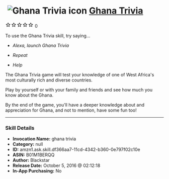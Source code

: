 # &nbsp;<img src="skill_icon" alt="Ghana Trivia icon" width="36"> [Ghana Trivia](http://alexa.amazon.com/#skills/amzn1.ask.skill.df366aa7-11cd-4342-b360-0e797f02c10e)
![0 stars](../../images/ic_star_border_black_18dp_1x.png)![0 stars](../../images/ic_star_border_black_18dp_1x.png)![0 stars](../../images/ic_star_border_black_18dp_1x.png)![0 stars](../../images/ic_star_border_black_18dp_1x.png)![0 stars](../../images/ic_star_border_black_18dp_1x.png) 0

To use the Ghana Trivia skill, try saying...

* *Alexa, launch Ghana Trivia*

* *Repeat*

* *Help*

The Ghana Trivia game will test your knowledge of one of West Africa's most culturally rich and diverse countries. 

Play by yourself or with your family and friends and see how much you know about the Ghana.

By the end of the game, you'll have a deeper knowledge about and appreciation for Ghana, and not to mention, have some fun too!

***

### Skill Details

* **Invocation Name:** ghana trivia
* **Category:** null
* **ID:** amzn1.ask.skill.df366aa7-11cd-4342-b360-0e797f02c10e
* **ASIN:** B01M1BERQQ
* **Author:** Blackstar
* **Release Date:** October 5, 2016 @ 02:12:18
* **In-App Purchasing:** No
